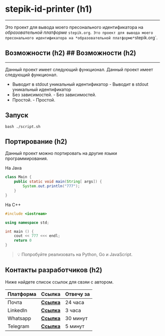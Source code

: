 # stepik-id-printer (h1)
___	
Это проект для вывода моего пресонального идентификатора на *образовательной платформе* `stepik.org`.`	Это проект для вывода моего пресонального идентификатора на *образовательной платформе* `stepik.org`.


## Возможности (h2)	## Возможности (h2)
___	
Данный проект имеет следующий функционал.	Данный проект имеет следующий функционал.


- Выводит в stdout уникальный идентификатор	- Выводит в stdout уникальный идентификатор
- Без зависимостей.	- Без зависимостей.
- Простой.	- Простой.

## Запуск
```
bash ./script.sh
```

## Портирование (h2)
Данный проект можно портировать на другие языки программирования.

На Java

```java
class Main {
    public static void main(String[ args]) {
        System.out.println("777");
    }
}
```
На C++
```C++
#include <iostream>

using namespace std;

int main () {
    cout << 777 <<< endl;
    return 0
}
```
> :bulb: Попробуйте реализовать на Python, Go и JavaScript.
## Контакты разработчиков (h2)
Ниже найдете список ссылок для свзяи с автором.

| **Платформа** | **Ссылка** | **Отвечу за** |
| --- | --- | --- |
| Почта | [**Ссылка**](https://duckduckgo.com) | 24 часа |
| LinkedIn | [**Ссылка**](https://linkedin.com) | 3 часа |
| Whatsapp | [**Ссылка**](https://whatsapp.com) | 30 минут |
| Telegram | [**Ссылка**](https://telegram.com) | 5 минут |
